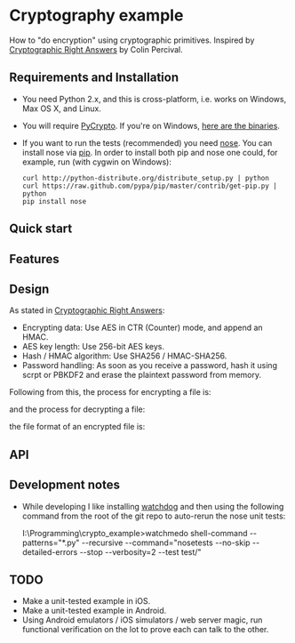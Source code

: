 Cryptography example
==============================

How to "do encryption" using cryptographic primitives. Inspired by [Cryptographic Right Answers](http://www.daemonology.net/blog/2009-06-11-cryptographic-right-answers.html) by Colin Percival.

Requirements and Installation
-----------------------------

-   You need Python 2.x, and this is cross-platform, i.e. works on Windows, Max OS X, and Linux.
-   You will require [PyCrypto](https://www.dlitz.net/software/pycrypto/). If you're on Windows, [here are the binaries](http://www.voidspace.org.uk/python/modules.shtml).
-   If you want to run the tests (recommended) you need [nose](http://readthedocs.org/docs/nose/en/latest/). You can install nose via [pip](http://www.pip-installer.org/en/latest/index.html).  In order to install both pip and nose one could, for example, run (with cygwin on Windows):

        curl http://python-distribute.org/distribute_setup.py | python
        curl https://raw.github.com/pypa/pip/master/contrib/get-pip.py | python
        pip install nose

Quick start
-----------

Features
--------

Design
------

As stated in [Cryptographic Right Answers](http://www.daemonology.net/blog/2009-06-11-cryptographic-right-answers.html):

-   Encrypting data: Use AES in CTR (Counter) mode, and append an HMAC.
-   AES key length: Use 256-bit AES keys.
-   Hash / HMAC algorithm: Use SHA256 / HMAC-SHA256.
-   Password handling: As soon as you receive a password, hash it using scrpt or PBKDF2 and erase the plaintext password from memory.

Following from this, the process for encrypting a file is:

and the process for decrypting a file:

the file format of an encrypted file is:

API
---

Development notes
-----------------

-   While developing I like installing [watchdog](https://github.com/gorakhargosh/watchdog) and then using the following command from the root of the git repo to auto-rerun the nose unit tests:

    I:\Programming\crypto_example>watchmedo shell-command --patterns="*.py" --recursive --command="nosetests --no-skip --detailed-errors --stop --verbosity=2 --test test/"

TODO
----

-   Make a unit-tested example in iOS.
-   Make a unit-tested example in Android.
-   Using Android emulators / iOS simulators / web server magic, run functional verification on the lot to prove each can talk to the other.

